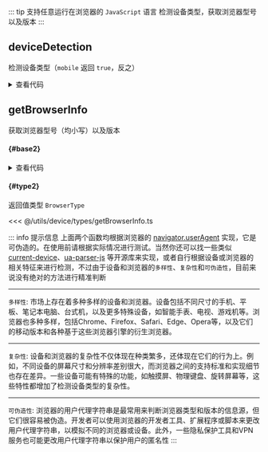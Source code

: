 <script setup>
import { useAddNumInOutlineLabel } from '../../.vitepress/utils/createElement.ts'
useAddNumInOutlineLabel(2)

import deviceDetection from './deviceDetection.vue'
import getBrowserInfo from './getBrowserInfo.vue'
</script>

::: tip 支持任意运行在浏览器的 `JavaScript` 语言
检测设备类型，获取浏览器型号以及版本
:::

## deviceDetection

检测设备类型（`mobile` 返回 `true`，反之）

<div class="pure-border">

<ClientOnly>
  <deviceDetection />
</ClientOnly>
<details>

<summary>查看代码</summary>

<<< @/utils/device/deviceDetection.vue

</details>

</div>

## getBrowserInfo

获取浏览器型号（均小写）以及版本

<div class="pure-border">

#### <divider-base /> {#base2}

<ClientOnly>
  <getBrowserInfo />
</ClientOnly>
<details>

<summary>查看代码</summary>

<<< @/utils/device/getBrowserInfo.vue

</details>

#### <divider-type /> {#type2}

返回值类型 `BrowserType`

<<< @/utils/device/types/getBrowserInfo.ts

</div>

::: info 提示信息
上面两个函数均根据浏览器的 [navigator.userAgent](https://developer.mozilla.org/en-US/docs/Web/API/Navigator/userAgent) 实现，它是可伪造的。在使用前请根据实际情况进行测试。当然你还可以找一些类似 [current-device](https://github.com/matthewhudson/current-device)、[ua-parser-js](https://github.com/faisalman/ua-parser-js) 等开源库来实现，或者自行根据设备或浏览器的相关特征来进行检测，不过由于设备和浏览器的`多样性`、`复杂性`和`可伪造性`，目前来说没有绝对的方法进行精准判断

---

`多样性`:
市场上存在着多种多样的设备和浏览器。设备包括不同尺寸的手机、平板、笔记本电脑、台式机，以及更多特殊设备，如智能手表、电视、游戏机等。浏览器也多种多样，包括Chrome、Firefox、Safari、Edge、Opera等，以及它们的移动版本和各种基于这些浏览器引擎的衍生浏览器。

---

`复杂性`:
设备和浏览器的复杂性不仅体现在种类繁多，还体现在它们的行为上。例如，不同设备的屏幕尺寸和分辨率差别很大，而浏览器之间的支持标准和实现细节也存在差异。一些设备可能有特殊的功能，如触摸屏、物理键盘、旋转屏幕等，这些特性都增加了检测设备类型的复杂性。

---

`可伪造性`:
浏览器的用户代理字符串是最常用来判断浏览器类型和版本的信息源，但它们很容易被伪造。开发者可以使用浏览器的开发者工具、扩展程序或脚本来更改用户代理字符串，以模拟不同的浏览器或设备。此外，一些隐私保护工具和VPN服务也可能更改用户代理字符串以保护用户的匿名性
:::
